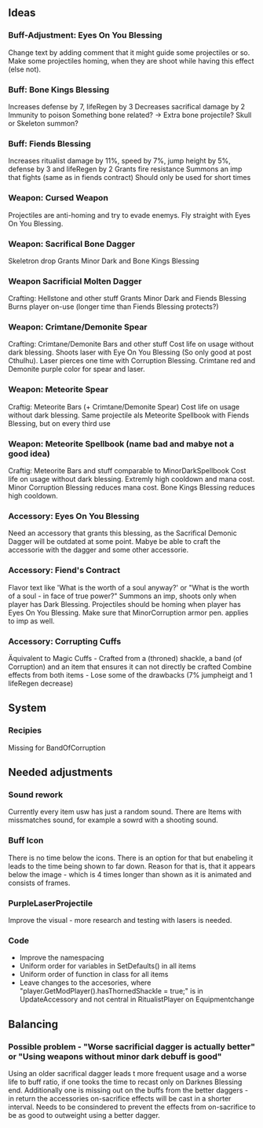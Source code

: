 ## Ideas

### Buff-Adjustment: Eyes On You Blessing
Change text by adding comment that it might guide some projectiles or so.
Make some projectiles homing, when they are shoot while having this effect (else not).

### Buff: Bone Kings Blessing
Increases defense by 7, lifeRegen by 3
Decreases sacrifical damage by 2
Immunity to poison
Something bone related? -> Extra bone projectile? Skull or Skeleton summon?

### Buff: Fiends Blessing
Increases ritualist damage by 11%, speed by 7%, jump height by 5%, defense by 3 and lifeRegen by 2
Grants fire resistance
Summons an imp that fights (same as in fiends contract)
Should only be used for short times

### Weapon: Cursed Weapon
Projectiles are anti-homing and try to evade enemys. Fly straight with Eyes On You Blessing.

### Weapon: Sacrifical Bone Dagger
Skeletron drop
Grants Minor Dark and Bone Kings Blessing

### Weapon Sacrificial Molten Dagger
Crafting: Hellstone and other stuff
Grants Minor Dark and Fiends Blessing
Burns player on-use (longer time than Fiends Blessing protects?)

### Weapon: Crimtane/Demonite Spear
Crafting: Crimtane/Demonite Bars and other stuff
Cost life on usage without dark blessing.
Shoots laser with Eye On You Blessing (So only good at post Cthulhu).
Laser pierces one time with Corruption Blessing.
Crimtane red and Demonite purple color for spear and laser.

### Weapon: Meteorite Spear
Craftig: Meteorite Bars (+ Crimtane/Demonite Spear)
Cost life on usage without dark blessing.
Same projectile als Meteorite Spellbook with Fiends Blessing, but on every third use

### Weapon: Meteorite Spellbook (name bad and mabye not a good idea)
Craftig: Meteorite Bars and stuff comparable to MinorDarkSpellbook
Cost life on usage without dark blessing.
Extremly high cooldown and mana cost.
Minor Corruption Blessing reduces mana cost.
Bone Kings Blessing reduces high cooldown.

### Accessory: Eyes On You Blessing
Need an accessory that grants this blessing, as the Sacrifical Demonic Dagger will be outdated at some point.
Mabye be able to craft the accessorie with the dagger and some other accessorie.

### Accessory: Fiend's Contract
Flavor text like 'What is the worth of a soul anyway?' or "What is the worth of a soul - in face of true power?"
Summons an imp, shoots only when player has Dark Blessing.
Projectiles should be homing when player has Eyes On You Blessing.
Make sure that MinorCorruption armor pen. applies to imp as well.

### Accessory: Corrupting Cuffs
Äquivalent to Magic Cuffs - Crafted from a (throned) shackle, a band (of Corruption) and an item that ensures it can not directly be crafted
Combine effects from both items - Lose some of the drawbacks (7% jumpheigt and 1 lifeRegen decrease)



## System

### Recipies
Missing for BandOfCorruption



## Needed adjustments

### Sound rework
Currently every item usw has just a random sound. There are Items with missmatches sound, for example a sowrd with a shooting sound.

### Buff Icon
There is no time below the icons. There is an option for that but enabeling it leads to the time being shown to far down.
Reason for that is, that it appears below the image - which is 4 times longer than shown as it is animated and consists of frames.

### PurpleLaserProjectile
Improve the visual - more research and testing with lasers is needed.

### Code
- Improve the namespacing
- Uniform order for variables in SetDefaults() in all items
- Uniform order of function in class for all items
- Leave changes to the accesories, where "player.GetModPlayer<RitualistPlayer>().hasThornedShackle = true;" is in UpdateAccessory and not central in RitualistPlayer on Equipmentchange



## Balancing

### Possible problem - "Worse sacrificial dagger is actually better" or "Using weapons without minor dark debuff is good"
Using an older sacrifical dagger leads t more frequent usage and a worse life to buff ratio, if one tooks the time to recast only on Darknes Blessing end.
Additionally one is missing out on the buffs from the better daggers - in return the accessories on-sacrifice effects will be cast in a shorter interval.
Needs to be consindered to prevent the effects from on-sacrifice to be as good to outweight using a better dagger.